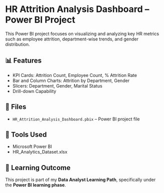 # HR Attrition Analysis Dashboard – Power BI Project

This Power BI project focuses on visualizing and analyzing key HR metrics such as employee attrition, department-wise trends, and gender distribution.

## 📊 Features

- KPI Cards: Attrition Count, Employee Count, % Attrition Rate
- Bar and Column Charts: Attrition by Department, Gender
- Slicers: Department, Gender, Marital Status
- Drill-down Capability

## 📁 Files

- `HR_Attrition_Analysis_Dashboard.pbix` – Power BI project file

## 📌 Tools Used

- Microsoft Power BI
- HR_Analytics_Dataset.xlsx

## 🧠 Learning Outcome

This project is part of my **Data Analyst Learning Path**, specifically under the **Power BI learning phase**.


